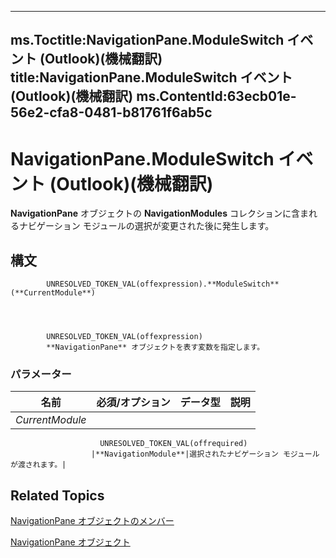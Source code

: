 

---
ms.Toctitle:NavigationPane.ModuleSwitch イベント (Outlook)(機械翻訳)
title:NavigationPane.ModuleSwitch イベント (Outlook)(機械翻訳)
ms.ContentId:63ecb01e-56e2-cfa8-0481-b81761f6ab5c
---
# NavigationPane.ModuleSwitch イベント (Outlook)(機械翻訳)




**NavigationPane** オブジェクトの **NavigationModules** コレクションに含まれるナビゲーション モジュールの選択が変更された後に発生します。

## 構文

            UNRESOLVED_TOKEN_VAL(offexpression).**ModuleSwitch**(**CurrentModule**)




            UNRESOLVED_TOKEN_VAL(offexpression)
            **NavigationPane** オブジェクトを表す変数を指定します。

### パラメーター

|**名前**|**必須/オプション**|**データ型**|**説明**|
|---|---|---|---|
|*CurrentModule*|
                        UNRESOLVED_TOKEN_VAL(offrequired)
                      |**NavigationModule**|選択されたナビゲーション モジュールが渡されます。|





## Related Topics

[NavigationPane オブジェクトのメンバー](51660711-1940-cc66-d536-83b86ea25897.md)

[NavigationPane オブジェクト](b6538c72-6115-99fc-c926-e0532a747823.md)




